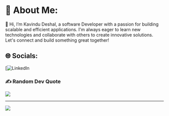 # 💫 About Me:
👋 Hi, I’m Kavindu Deshal, a software Developer with a passion for building scalable and efficient applications. I'm always eager to learn new technologies and collaborate with others to create innovative solutions. Let's connect and build something great together!


## 🌐 Socials:
[![LinkedIn](https://www.linkedin.com/in/deshal001/) 

### ✍️ Random Dev Quote
![](https://quotes-github-readme.vercel.app/api?type=horizontal&theme=radical)

---
[![](https://visitcount.itsvg.in/api?id=Deshal-001&icon=0&color=0)](https://visitcount.itsvg.in)

<!-- Proudly created with GPRM ( https://gprm.itsvg.in ) -->
